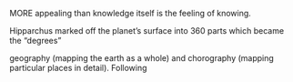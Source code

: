 MORE appealing than knowledge itself is the feeling of knowing.


Hipparchus marked off the planet’s surface into 360 parts which became the “degrees”


geography (mapping the earth as a whole) and chorography (mapping particular places in detail). Following


